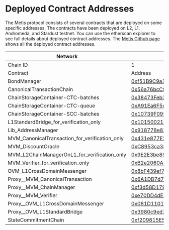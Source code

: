 # Deployed Contract Addresses

The Metis protocol consists of several contracts that are deployed on some specific addresses. The contracts have been deployed on L2, L1, Andromeda, and Stardust testnet. You can use the etherscan explorer to see full details about deployed contract addresses. The [Metis Github page](https://github.com/MetisProtocol/mvm/tree/develop/packages/contracts/deployments) shows all the deployed contract addresses.



| Network                                            | **Andromeda (Mainnet)**                                                                                               | **Goerli (Testnet)**                       |
| -------------------------------------------------- | --------------------------------------------------------------------------------------------------------------------- | ------------------------------------------ |
| Chain ID                                           | 1                                                                                                                     | 5                                          |
| Contract                                           | Address                                                                                                               | Address                                    |
| BondManager                                        | [0xf51B9C9a1c12e7E48BEC15DC358D0C1f0d7Eb3be](https://etherscan.io/address/0xf51B9C9a1c12e7E48BEC15DC358D0C1f0d7Eb3be) | 0x68c39fc25cd754009C87B3160D5Fc9c155A6dFb9 |
| CanonicalTransactionChain                          | [0x56a76bcC92361f6DF8D75476feD8843EdC70e1C9](https://etherscan.io/address/0x56a76bcC92361f6DF8D75476feD8843EdC70e1C9) | 0x6Aec60fc997B4e2931b892398517b56F7b3C48Dd |
| ChainStorageContainer-CTC-batches                  | [0x38473Feb3A6366757A249dB2cA4fBB2C663416B7](https://etherscan.io/address/0x38473Feb3A6366757A249dB2cA4fBB2C663416B7) | 0x6782E5641Ba2D8036Db827B42744f0a93Dd45f07 |
| ChainStorageContainer-CTC-queue                    | [0xA91Ea6F5d1EDA8e6686639d6C88b309cF35D2E57](https://etherscan.io/address/0xA91Ea6F5d1EDA8e6686639d6C88b309cF35D2E57) | 0x65d84E31C6958D6b46686DDfe894Dd35B8876F11 |
| ChainStorageContainer-SCC-batches                  | [0x10739F09f6e62689c0aA8A1878816de9e166d6f9](https://etherscan.io/address/0x10739F09f6e62689c0aA8A1878816de9e166d6f9) | 0x553417fEB2B366c7a4f9aAa2C8B9330CAFfd95E4 |
| L1StandardBridge\_for\_verification\_only          | [0x101500214981e7A5Ad2334D8404eaF365C2c3113](https://etherscan.io/address/0x101500214981e7A5Ad2334D8404eaF365C2c3113) | 0x55d3fE19b97D5f948aE277056c1F96fe18E8B0c0 |
| Lib\_AddressManager                                | [0x918778e825747a892b17C66fe7D24C618262867d](https://etherscan.io/address/0x918778e825747a892b17C66fe7D24C618262867d) | 0x0C40f1f7A3B348F8e223F25e9d5808eA5FB43349 |
| MVM\_CanonicalTransaction\_for\_verification\_only | [0x431e877E216714647a4DCcEFFC03d7B4Fd4B825E](https://etherscan.io/address/0x431e877E216714647a4DCcEFFC03d7B4Fd4B825E) | 0x174eADC85E3B39F48bD378bc63301247854E9385 |
| MVM\_DiscountOracle                                | [0xC8953ca384b4AdC8B1b11B030Afe2F05471664b0](https://etherscan.io/address/0xC8953ca384b4AdC8B1b11B030Afe2F05471664b0) | 0xd6274CEA1fD5a84b30bbC851DF6c73A5D1A78A32 |
| MVM\_L2ChainManagerOnL1\_for\_verification\_only   | [0x9E2E3be85df5Ca63DE7674BA64ffD564075f3B48](https://etherscan.io/address/0x9E2E3be85df5Ca63DE7674BA64ffD564075f3B48) | 0x828c94303251ee2A66d4aEC2714500384453307F |
| MVM\_Verifier\_for\_verification\_only             | [0xB2e2060A179e67cA4299Cc79fA337B98791DE069](https://etherscan.io/address/0xB2e2060A179e67cA4299Cc79fA337B98791DE069) | 0x538c6E5C076f8d752F5fBad308a381A370092579 |
| OVM\_L1CrossDomainMessenger                        | [0x8bF439ef7167023F009E24b21719Ca5f768Ecb36](https://etherscan.io/address/0x8bF439ef7167023F009E24b21719Ca5f768Ecb36) | 0x2562Fbe25611C70e7674fb6bc1268F26D484C8F8 |
| Proxy\_\_MVM\_CanonicalTransaction                 | [0x6A1DB7d799FBA381F2a518cA859ED30cB8E1d41a](https://etherscan.io/address/0x6A1DB7d799FBA381F2a518cA859ED30cB8E1d41a) | 0x9257d9d478fb71B98Cc2d1866B1A8C504a8B64C7 |
| Proxy\_\_MVM\_ChainManager                         | [0xf3d58D1794f2634d6649a978f2dc093898FEEBc0](https://etherscan.io/address/0xf3d58D1794f2634d6649a978f2dc093898FEEBc0) | 0xE11986E6dDE546294b43f1eCc7181749322E89bf |
| Proxy\_\_MVM\_Verifier                             | [0xe70DD4dE81D282B3fa92A6700FEE8339d2d9b5cb](https://etherscan.io/address/0xe70DD4dE81D282B3fa92A6700FEE8339d2d9b5cb) | 0x7ae231F97dd9EFFBE1F84474c050F124074Fb45e |
| Proxy\_\_OVM\_L1CrossDomainMessenger               | [0x081D1101855bD523bA69A9794e0217F0DB6323ff](https://etherscan.io/address/0x081D1101855bD523bA69A9794e0217F0DB6323ff) | 0x914Aed79Cd083B5043C75A90616CC2A0477bf86c |
| Proxy\_\_OVM\_L1StandardBridge                     | [0x3980c9ed79d2c191A89E02Fa3529C60eD6e9c04b](https://etherscan.io/address/0x3980c9ed79d2c191A89E02Fa3529C60eD6e9c04b) | 0xCF7257A86A5dBba34bAbcd2680f209eb9a05b2d2 |
| StateCommitmentChain                               | [0xf209815E595Cdf3ed0aAF9665b1772e608AB9380](https://etherscan.io/address/0xf209815E595Cdf3ed0aAF9665b1772e608AB9380) | 0xd7344Cd0cC2C1A4c208B87fF227aDd1A576ac397 |
